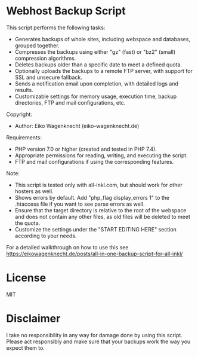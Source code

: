 # Webhost Backup Script

This script performs the following tasks:
- Generates backups of whole sites, including webspace and databases, grouped together.
- Compresses the backups using either "gz" (fast) or "bz2" (small) compression algorithms.
- Deletes backups older than a specific date to meet a defined quota.
- Optionally uploads the backups to a remote FTP server, with support for SSL and unsecure fallback.
- Sends a notification email upon completion, with detailed logs and results.
- Customizable settings for memory usage, execution time, backup directories, FTP and mail configurations, etc.

Copyright:
- Author: Eiko Wagenknecht (eiko-wagenknecht.de)

Requirements:
- PHP version 7.0 or higher (created and tested in PHP 7.4).
- Appropriate permissions for reading, writing, and executing the script.
- FTP and mail configurations if using the corresponding features.

Note:
- This script is tested only with all-inkl.com, but should work for other hosters as well.
- Shows errors by default. Add "php_flag display_errors 1" to the .htaccess file if you want to see parse errors as well.
- Ensure that the target directory is relative to the root of the webspace and does not contain any other files, as old files will be deleted to meet the quota.
- Customize the settings under the "START EDITING HERE" section according to your needs.
    
For a detailed walkthrough on how to use this see https://eikowagenknecht.de/posts/all-in-one-backup-script-for-all-inkl/

# License

MIT

# Disclaimer

I take no responsibility in any way for damage done by using this script. Please act responsibly and make sure that your backups work the way you expect them to.
